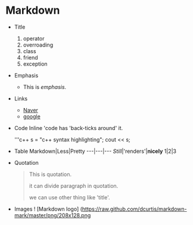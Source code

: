 # **Markdown**


* Title
  1. operator
  2. overroading
  3. class
  4. friend
  5. exception

* Emphasis
  * This is *emphasis*.

* Links
  * [Naver](https://www.naver.com)
  * [google](https://www.google.com)

* Code
  Inline 'code has 'back-ticks around' it.

  '''c++
  s = "c++ syntax highlighting";
  cout << s;

* Table
  Markdown|Less|Pretty
  ---|---|---
  *Still*|'renders'|**nicely**
  1|2|3

* Quotation
  > This is quotation.
  >
  > it can divide paragraph in quotation.
  > 
  > we can use other thing like 'title'.

* Images
  ! [Markdown logo] (https://raw.github.com/dcurtis/markdown-mark/master/png/208x128.png

